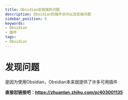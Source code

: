 ```yaml
---
title: Obsidian安装插件问题
description: Obsidian的插件访问以及安装问题
sidebar_position: 6
keywords:
- Obsidian
- 插件
tags: 
- Obsidian
---
```


# 发现问题

是因为使用Obsidian，Obsidian本来就提供了许多可用插件

**直接怼链接吧：https://zhuanlan.zhihu.com/p/403001135**